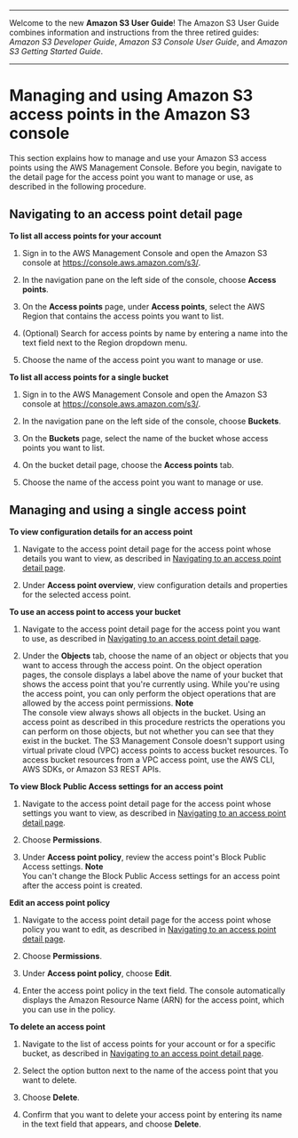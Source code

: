 --------

Welcome to the new **Amazon S3 User Guide**\! The Amazon S3 User Guide combines information and instructions from the three retired guides: *Amazon S3 Developer Guide*, *Amazon S3 Console User Guide*, and *Amazon S3 Getting Started Guide*\.

--------

# Managing and using Amazon S3 access points in the Amazon S3 console<a name="access-points-manage"></a>

This section explains how to manage and use your Amazon S3 access points using the AWS Management Console\. Before you begin, navigate to the detail page for the access point you want to manage or use, as described in the following procedure\.

## Navigating to an access point detail page<a name="access-points-detail-page-nav"></a>

**To list all access points for your account**

1. Sign in to the AWS Management Console and open the Amazon S3 console at [https://console\.aws\.amazon\.com/s3/](https://console.aws.amazon.com/s3/)\.

1. In the navigation pane on the left side of the console, choose **Access points**\.

1. On the **Access points** page, under **Access points**, select the AWS Region that contains the access points you want to list\.

1. \(Optional\) Search for access points by name by entering a name into the text field next to the Region dropdown menu\.

1. Choose the name of the access point you want to manage or use\.

**To list all access points for a single bucket**

1. Sign in to the AWS Management Console and open the Amazon S3 console at [https://console\.aws\.amazon\.com/s3/](https://console.aws.amazon.com/s3/)\.

1. In the navigation pane on the left side of the console, choose **Buckets**\.

1. On the **Buckets** page, select the name of the bucket whose access points you want to list\.

1. On the bucket detail page, choose the **Access points** tab\.

1. Choose the name of the access point you want to manage or use\.

## Managing and using a single access point<a name="access-points-manage-use-detail"></a>

**To view configuration details for an access point**

1. Navigate to the access point detail page for the access point whose details you want to view, as described in [Navigating to an access point detail page](#access-points-detail-page-nav)\.

1. Under **Access point overview**, view configuration details and properties for the selected access point\.

**To use an access point to access your bucket**

1. Navigate to the access point detail page for the access point you want to use, as described in [Navigating to an access point detail page](#access-points-detail-page-nav)\.

1. Under the **Objects** tab, choose the name of an object or objects that you want to access through the access point\. On the object operation pages, the console displays a label above the name of your bucket that shows the access point that you're currently using\. While you're using the access point, you can only perform the object operations that are allowed by the access point permissions\.
**Note**  
The console view always shows all objects in the bucket\. Using an access point as described in this procedure restricts the operations you can perform on those objects, but not whether you can see that they exist in the bucket\.
The S3 Management Console doesn't support using virtual private cloud \(VPC\) access points to access bucket resources\. To access bucket resources from a VPC access point, use the AWS CLI, AWS SDKs, or Amazon S3 REST APIs\.

**To view Block Public Access settings for an access point**

1. Navigate to the access point detail page for the access point whose settings you want to view, as described in [Navigating to an access point detail page](#access-points-detail-page-nav)\.

1. Choose **Permissions**\.

1. Under **Access point policy**, review the access point's Block Public Access settings\.
**Note**  
You can't change the Block Public Access settings for an access point after the access point is created\.

**Edit an access point policy**

1. Navigate to the access point detail page for the access point whose policy you want to edit, as described in [Navigating to an access point detail page](#access-points-detail-page-nav)\.

1. Choose **Permissions**\.

1. Under **Access point policy**, choose **Edit**\.

1. Enter the access point policy in the text field\. The console automatically displays the Amazon Resource Name \(ARN\) for the access point, which you can use in the policy\.

**To delete an access point**

1. Navigate to the list of access points for your account or for a specific bucket, as described in [Navigating to an access point detail page](#access-points-detail-page-nav)\.

1. Select the option button next to the name of the access point that you want to delete\.

1. Choose **Delete**\.

1. Confirm that you want to delete your access point by entering its name in the text field that appears, and choose **Delete**\.